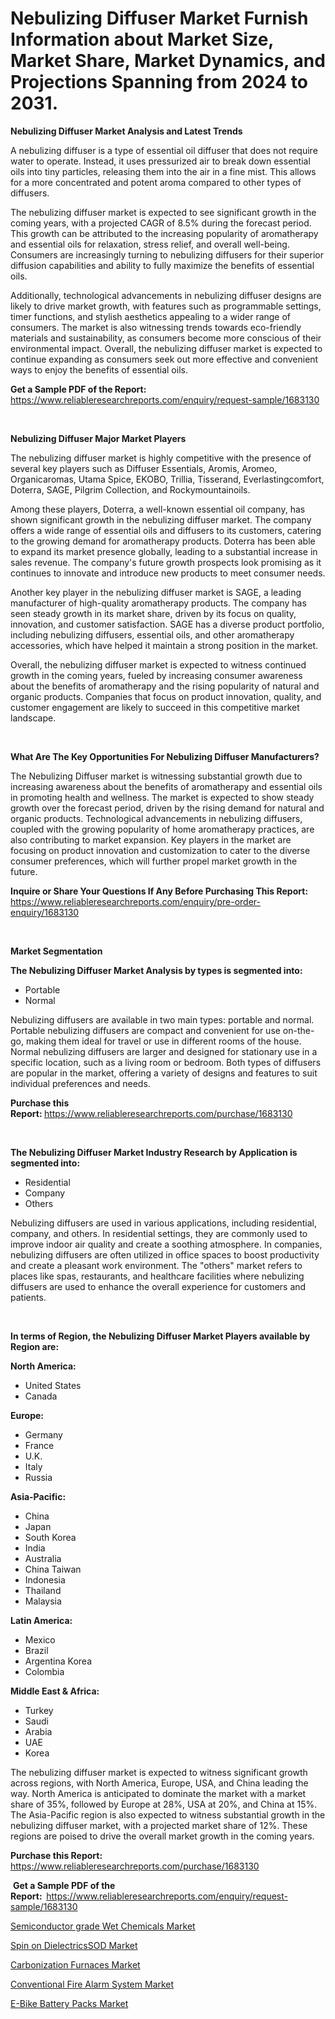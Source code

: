 <p><h1>Nebulizing Diffuser Market Furnish Information about Market Size, Market Share, Market Dynamics, and Projections Spanning from 2024 to 2031.</h1></p><p><strong>Nebulizing Diffuser Market Analysis and Latest Trends</strong></p>
<p><p>A nebulizing diffuser is a type of essential oil diffuser that does not require water to operate. Instead, it uses pressurized air to break down essential oils into tiny particles, releasing them into the air in a fine mist. This allows for a more concentrated and potent aroma compared to other types of diffusers.</p><p>The nebulizing diffuser market is expected to see significant growth in the coming years, with a projected CAGR of 8.5% during the forecast period. This growth can be attributed to the increasing popularity of aromatherapy and essential oils for relaxation, stress relief, and overall well-being. Consumers are increasingly turning to nebulizing diffusers for their superior diffusion capabilities and ability to fully maximize the benefits of essential oils.</p><p>Additionally, technological advancements in nebulizing diffuser designs are likely to drive market growth, with features such as programmable settings, timer functions, and stylish aesthetics appealing to a wider range of consumers. The market is also witnessing trends towards eco-friendly materials and sustainability, as consumers become more conscious of their environmental impact. Overall, the nebulizing diffuser market is expected to continue expanding as consumers seek out more effective and convenient ways to enjoy the benefits of essential oils.</p></p>
<p><strong>Get a Sample PDF of the Report:&nbsp;</strong> <a href="https://www.reliableresearchreports.com/enquiry/request-sample/1683130">https://www.reliableresearchreports.com/enquiry/request-sample/1683130</a></p>
<p>&nbsp;</p>
<p><strong>Nebulizing Diffuser Major Market Players</strong></p>
<p><p>The nebulizing diffuser market is highly competitive with the presence of several key players such as Diffuser Essentials, Aromis, Aromeo, Organicaromas, Utama Spice, EKOBO, Trillia, Tisserand, Everlastingcomfort, Doterra, SAGE, Pilgrim Collection, and Rockymountainoils.</p><p>Among these players, Doterra, a well-known essential oil company, has shown significant growth in the nebulizing diffuser market. The company offers a wide range of essential oils and diffusers to its customers, catering to the growing demand for aromatherapy products. Doterra has been able to expand its market presence globally, leading to a substantial increase in sales revenue. The company's future growth prospects look promising as it continues to innovate and introduce new products to meet consumer needs.</p><p>Another key player in the nebulizing diffuser market is SAGE, a leading manufacturer of high-quality aromatherapy products. The company has seen steady growth in its market share, driven by its focus on quality, innovation, and customer satisfaction. SAGE has a diverse product portfolio, including nebulizing diffusers, essential oils, and other aromatherapy accessories, which have helped it maintain a strong position in the market.</p><p>Overall, the nebulizing diffuser market is expected to witness continued growth in the coming years, fueled by increasing consumer awareness about the benefits of aromatherapy and the rising popularity of natural and organic products. Companies that focus on product innovation, quality, and customer engagement are likely to succeed in this competitive market landscape.</p></p>
<p>&nbsp;</p>
<p><strong>What Are The Key Opportunities For Nebulizing Diffuser Manufacturers?</strong></p>
<p><p>The Nebulizing Diffuser market is witnessing substantial growth due to increasing awareness about the benefits of aromatherapy and essential oils in promoting health and wellness. The market is expected to show steady growth over the forecast period, driven by the rising demand for natural and organic products. Technological advancements in nebulizing diffusers, coupled with the growing popularity of home aromatherapy practices, are also contributing to market expansion. Key players in the market are focusing on product innovation and customization to cater to the diverse consumer preferences, which will further propel market growth in the future.</p></p>
<p><strong>Inquire or Share Your Questions If Any Before Purchasing This Report:</strong> <a href="https://www.reliableresearchreports.com/enquiry/pre-order-enquiry/1683130">https://www.reliableresearchreports.com/enquiry/pre-order-enquiry/1683130</a></p>
<p>&nbsp;</p>
<p><strong>Market Segmentation</strong></p>
<p><strong>The Nebulizing Diffuser Market Analysis by types is segmented into:</strong></p>
<p><ul><li>Portable</li><li>Normal</li></ul></p>
<p><p>Nebulizing diffusers are available in two main types: portable and normal. Portable nebulizing diffusers are compact and convenient for use on-the-go, making them ideal for travel or use in different rooms of the house. Normal nebulizing diffusers are larger and designed for stationary use in a specific location, such as a living room or bedroom. Both types of diffusers are popular in the market, offering a variety of designs and features to suit individual preferences and needs.</p></p>
<p><strong>Purchase this Report:&nbsp;</strong><a href="https://www.reliableresearchreports.com/purchase/1683130">https://www.reliableresearchreports.com/purchase/1683130</a></p>
<p>&nbsp;</p>
<p><strong>The Nebulizing Diffuser Market Industry Research by Application is segmented into:</strong></p>
<p><ul><li>Residential</li><li>Company</li><li>Others</li></ul></p>
<p><p>Nebulizing diffusers are used in various applications, including residential, company, and others. In residential settings, they are commonly used to improve indoor air quality and create a soothing atmosphere. In companies, nebulizing diffusers are often utilized in office spaces to boost productivity and create a pleasant work environment. The "others" market refers to places like spas, restaurants, and healthcare facilities where nebulizing diffusers are used to enhance the overall experience for customers and patients.</p></p>
<p>&nbsp;</p>
<p><strong>In terms of Region, the Nebulizing Diffuser Market Players available by Region are:</strong></p>
<p>
    <p> <strong> North America: </strong>
        <ul>
            <li>United States</li>
            <li>Canada</li>
        </ul>
        </p> 
    <p> <strong> Europe: </strong>
        <ul>
            <li>Germany</li>
            <li>France</li>
            <li>U.K.</li>
            <li>Italy</li>
            <li>Russia</li>
        </ul>
        </p> 
    <p> <strong> Asia-Pacific: </strong>
        <ul>
            <li>China</li>
            <li>Japan</li>
            <li>South Korea</li>
            <li>India</li>
            <li>Australia</li>
            <li>China Taiwan</li>
            <li>Indonesia</li>
            <li>Thailand</li>
            <li>Malaysia</li>
        </ul>
        </p> 
    <p> <strong> Latin America: </strong>
        <ul>
            <li>Mexico</li>
            <li>Brazil</li>
            <li>Argentina Korea</li>
            <li>Colombia</li>
        </ul>
        </p> 
    <p> <strong> Middle East & Africa: </strong>
        <ul>
            <li>Turkey</li>
            <li>Saudi</li>
            <li>Arabia</li>
            <li>UAE</li>
            <li>Korea</li>
        </ul>
    </p>
    </p>
<p><p>The nebulizing diffuser market is expected to witness significant growth across regions, with North America, Europe, USA, and China leading the way. North America is anticipated to dominate the market with a market share of 35%, followed by Europe at 28%, USA at 20%, and China at 15%. The Asia-Pacific region is also expected to witness substantial growth in the nebulizing diffuser market, with a projected market share of 12%. These regions are poised to drive the overall market growth in the coming years.</p></p>
<p><strong>Purchase this Report: </strong><a href="https://www.reliableresearchreports.com/purchase/1683130">https://www.reliableresearchreports.com/purchase/1683130</a></p>
<p>&nbsp;<strong>Get a Sample PDF of the Report:&nbsp;&nbsp;</strong><a href="https://www.reliableresearchreports.com/enquiry/request-sample/1683130">https://www.reliableresearchreports.com/enquiry/request-sample/1683130</a></p>
<p><strong></strong></p>
<p><p><a href="https://medium.com/@elizabethalexander97/semiconductor-grade-wet-chemicals-market-size-and-market-trends-complete-industry-overview-2024-38226778d0ed">Semiconductor grade Wet Chemicals Market</a></p><p><a href="https://medium.com/@elizabethalexander97/spin-on-dielectricssod-market-trends-forecast-and-competitive-analysis-to-2031-90d8681cff32">Spin on DielectricsSOD Market</a></p><p><a href="https://github.com/prosalinda88/Market-Research-Report-List-3/blob/main/carbonization-furnaces-market.md">Carbonization Furnaces Market</a></p><p><a href="https://medium.com/@sarahhopkins94/conventional-fire-alarm-system-market-comprehensive-assessment-by-type-application-and-geography-dd0d74d414c0">Conventional Fire Alarm System Market</a></p><p><a href="https://github.com/NorbertYates/Market-Research-Report-List-3/blob/main/e-bike-battery-packs-market.md">E-Bike Battery Packs Market</a></p></p>